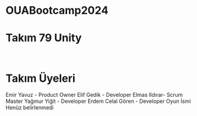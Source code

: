 # OUABootcamp2024
<h1>Takım 79 Unity<br></br></h1>
<h1>Takım Üyeleri</h1>
Emir Yavuz - Product Owner
Elif Gedik - Developer
Elmas Ildırar- Scrum Master
Yağmur Yiğit - Developer
Erdem Celal Gören - Developer
Oyun İsmi
Henüz belirlenmedi
